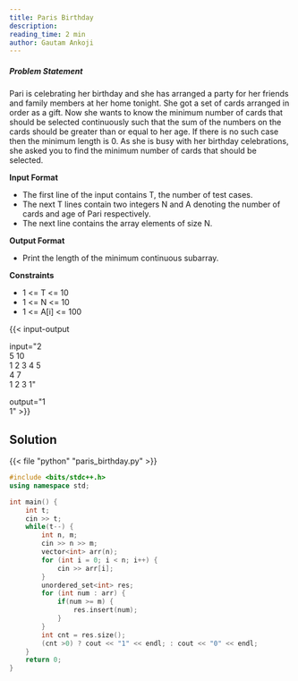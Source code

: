 ```yaml
---
title: Paris Birthday
description:
reading_time: 2 min
author: Gautam Ankoji
---
```


##### Problem Statement

Pari is celebrating her birthday and she has arranged a party for her friends and family members at her home tonight. She got a set of cards arranged in order as a gift. Now she wants to know the minimum number of cards that should be selected continuously such that the sum of the numbers on the cards should be greater than or equal to her age. If there is no such case then the minimum length is 0. As she is busy with her birthday celebrations, she asked you to find the minimum number of cards that should be selected.

**Input Format**

* The first line of the input contains T, the number of test cases.
* The next T lines contain two integers N and A denoting the number of cards and age of Pari respectively. 
* The next line contains the array elements of size N.

**Output Format**

* Print the length of the minimum continuous subarray. 

**Constraints**

* 1 <= T <= 10
* 1 <= N <= 10
* 1 <= A[i] <= 100

{{< input-output

input="2</br>5 10</br>1 2 3 4 5</br>4 7</br>1 2 3 1"

output="1</br>1" >}}

## Solution

<!-- **Approach:** -->

{{< file "python" "paris_birthday.py" >}}

```cpp
#include <bits/stdc++.h>
using namespace std;

int main() {
    int t;
    cin >> t;
    while(t--) {
        int n, m;
        cin >> n >> m;
        vector<int> arr(n);
        for (int i = 0; i < n; i++) {
            cin >> arr[i];
        }
        unordered_set<int> res;
        for (int num : arr) {
            if(num >= m) {
                res.insert(num);
            }
        }
        int cnt = res.size();
        (cnt >0) ? cout << "1" << endl; : cout << "0" << endl;
    }
    return 0;
}
```
